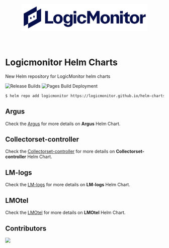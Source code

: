<h1 align="center">
  <br>
  <a href="https://github.com/logicmonitor/helm-charts">
    <img src="https://github.com/logicmonitor/helm-charts/blob/dev-vk-logo/lm_logo.png?raw=true" alt="helm-charts" width="400"></a>
  <br>
</h1>

<br>

# Logicmonitor Helm Charts
New Helm repository for LogicMonitor helm charts

![Release Builds](https://github.com/logicmonitor/helm-charts/actions/workflows/release.yml/badge.svg?branch=main) ![Pages Build Deployment](https://github.com/logicmonitor/helm-charts/actions/workflows/pages/pages-build-deployment/badge.svg)

```bash
$ helm repo add logicmonitor https://logicmonitor.github.io/helm-charts
```

## Argus
Check the [Argus](charts/argus/README.md) for more details on **Argus** Helm Chart.

## Collectorset-controller
Check the [Collectorset-controller](charts/collectorset-controller/README.md) for more details on **Collectorset-controller** Helm Chart.

## LM-logs
Check the [LM-logs](charts/lm-logs/README.md) for more details on **LM-logs** Helm Chart.

## LMOtel
Check the [LMOtel](charts/lmotel/README.md) for more details on **LMOtel** Helm Chart.

## Contributors

<a href="https://github.com/logicmonitor/helm-charts/graphs/contributors">
  <img src="https://contributors-img.firebaseapp.com/image?repo=logicmonitor/helm-charts" />
</a>
